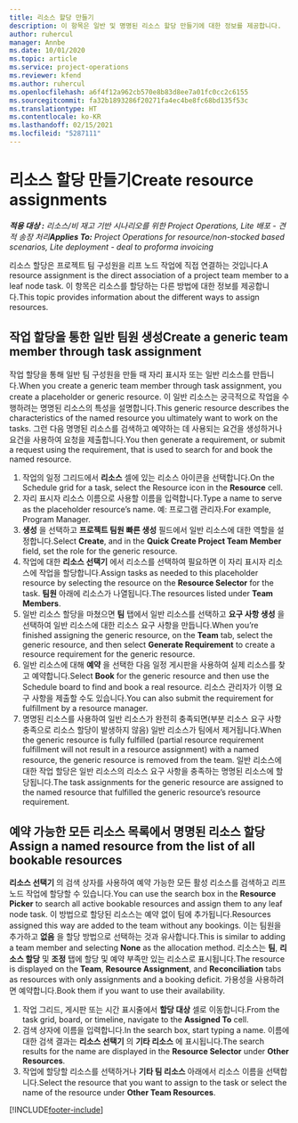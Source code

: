 ```yaml
---
title: 리소스 할당 만들기
description: 이 항목은 일반 및 명명된 리소스 할당 만들기에 대한 정보를 제공합니다.
author: ruhercul
manager: Annbe
ms.date: 10/01/2020
ms.topic: article
ms.service: project-operations
ms.reviewer: kfend
ms.author: ruhercul
ms.openlocfilehash: a6f4f12a962cb570e8b83d8ee7a01fc0cc2c6155
ms.sourcegitcommit: fa32b1893286f20271fa4ec4be8fc68bd135f53c
ms.translationtype: HT
ms.contentlocale: ko-KR
ms.lasthandoff: 02/15/2021
ms.locfileid: "5287111"
---
```

# <a name="create-resource-assignments"></a><span data-ttu-id="995c1-103">리소스 할당 만들기</span><span class="sxs-lookup"><span data-stu-id="995c1-103">Create resource assignments</span></span>

<span data-ttu-id="995c1-104">_**적용 대상 :** 리소스/비 재고 기반 시나리오를 위한 Project Operations, Lite 배포 - 견적 송장 처리_</span><span class="sxs-lookup"><span data-stu-id="995c1-104">_**Applies To:** Project Operations for resource/non-stocked based scenarios, Lite deployment - deal to proforma invoicing_</span></span>


<span data-ttu-id="995c1-105">리소스 할당은 프로젝트 팀 구성원을 리프 노드 작업에 직접 연결하는 것입니다.</span><span class="sxs-lookup"><span data-stu-id="995c1-105">A resource assignment is the direct association of a project team member to a leaf node task.</span></span> <span data-ttu-id="995c1-106">이 항목은 리소스를 할당하는 다른 방법에 대한 정보를 제공합니다.</span><span class="sxs-lookup"><span data-stu-id="995c1-106">This topic provides information about the different ways to assign resources.</span></span>

## <a name="create-a-generic-team-member-through-task-assignment"></a><span data-ttu-id="995c1-107">작업 할당을 통한 일반 팀원 생성</span><span class="sxs-lookup"><span data-stu-id="995c1-107">Create a generic team member through task assignment</span></span>


<span data-ttu-id="995c1-108">작업 할당을 통해 일반 팀 구성원을 만들 때 자리 표시자 또는 일반 리소스를 만듭니다.</span><span class="sxs-lookup"><span data-stu-id="995c1-108">When you create a generic team member through task assignment, you create a placeholder or generic resource.</span></span> <span data-ttu-id="995c1-109">이 일반 리소스는 궁극적으로 작업을 수행하려는 명명된 리소스의 특성을 설명합니다.</span><span class="sxs-lookup"><span data-stu-id="995c1-109">This generic resource describes the characteristics of the named resource you ultimately want to work on the tasks.</span></span> <span data-ttu-id="995c1-110">그런 다음 명명된 리소스를 검색하고 예약하는 데 사용되는 요건을 생성하거나 요건을 사용하여 요청을 제출합니다.</span><span class="sxs-lookup"><span data-stu-id="995c1-110">You then generate a requirement, or submit a request using the requirement, that is used to search for and book the named resource.</span></span>

1. <span data-ttu-id="995c1-111">작업의 일정 그리드에서 **리소스** 셀에 있는 리소스 아이콘을 선택합니다.</span><span class="sxs-lookup"><span data-stu-id="995c1-111">On the Schedule grid for a task, select the Resource icon in the **Resource** cell.</span></span>
2. <span data-ttu-id="995c1-112">자리 표시자 리소스 이름으로 사용할 이름을 입력합니다.</span><span class="sxs-lookup"><span data-stu-id="995c1-112">Type a name to serve as the placeholder resource’s name.</span></span> <span data-ttu-id="995c1-113">예: 프로그램 관리자.</span><span class="sxs-lookup"><span data-stu-id="995c1-113">For example, Program Manager.</span></span>
3. <span data-ttu-id="995c1-114">**생성** 을 선택하고 **프로젝트 팀원 빠른 생성** 필드에서 일반 리소스에 대한 역할을 설정합니다.</span><span class="sxs-lookup"><span data-stu-id="995c1-114">Select **Create**, and in the **Quick Create Project Team Member** field, set the role for the generic resource.</span></span>
4. <span data-ttu-id="995c1-115">작업에 대한 **리소스 선택기** 에서 리소스를 선택하여 필요하면 이 자리 표시자 리소스에 작업을 할당합니다.</span><span class="sxs-lookup"><span data-stu-id="995c1-115">Assign tasks as needed to this placeholder resource by selecting the resource on the **Resource Selector** for the task.</span></span> <span data-ttu-id="995c1-116">**팀원** 아래에 리소스가 나열됩니다.</span><span class="sxs-lookup"><span data-stu-id="995c1-116">The resources listed under **Team Members**.</span></span>
5. <span data-ttu-id="995c1-117">일반 리소스 할당을 마쳤으면 **팀** 탭에서 일반 리소스를 선택하고 **요구 사항 생성** 을 선택하여 일반 리소스에 대한 리소스 요구 사항을 만듭니다.</span><span class="sxs-lookup"><span data-stu-id="995c1-117">When you’re finished assigning the generic resource, on the **Team** tab, select the generic resource, and then select **Generate Requirement** to create a resource requirement for the generic resource.</span></span>
6. <span data-ttu-id="995c1-118">일반 리소스에 대해 **예약** 을 선택한 다음 일정 게시판을 사용하여 실제 리소스를 찾고 예약합니다.</span><span class="sxs-lookup"><span data-stu-id="995c1-118">Select **Book** for the generic resource and then use the Schedule board to find and book a real resource.</span></span> <span data-ttu-id="995c1-119">리소스 관리자가 이행 요구 사항을 제출할 수도 있습니다.</span><span class="sxs-lookup"><span data-stu-id="995c1-119">You can also submit the requirement for fulfillment by a resource manager.</span></span>
7. <span data-ttu-id="995c1-120">명명된 리소스를 사용하여 일반 리소스가 완전히 충족되면(부분 리소스 요구 사항 충족으로 리소스 할당이 발생하지 않음) 일반 리소스가 팀에서 제거됩니다.</span><span class="sxs-lookup"><span data-stu-id="995c1-120">When the generic resource is fully fulfilled (partial resource requirement fulfillment will not result in a resource assignment) with a named resource, the generic resource is removed from the team.</span></span> <span data-ttu-id="995c1-121">일반 리소스에 대한 작업 할당은 일반 리소스의 리소스 요구 사항을 충족하는 명명된 리소스에 할당됩니다.</span><span class="sxs-lookup"><span data-stu-id="995c1-121">The task assignments for the generic resource are assigned to the named resource that fulfilled the generic resource’s resource requirement.</span></span>

## <a name="assign-a-named-resource-from-the-list-of-all-bookable-resources"></a><span data-ttu-id="995c1-122">예약 가능한 모든 리소스 목록에서 명명된 리소스 할당</span><span class="sxs-lookup"><span data-stu-id="995c1-122">Assign a named resource from the list of all bookable resources</span></span>

<span data-ttu-id="995c1-123">**리소스 선택기** 의 검색 상자를 사용하여 예약 가능한 모든 활성 리소스를 검색하고 리프 노드 작업에 할당할 수 있습니다.</span><span class="sxs-lookup"><span data-stu-id="995c1-123">You can use the search box in the **Resource Picker** to search all active bookable resources and assign them to any leaf node task.</span></span> <span data-ttu-id="995c1-124">이 방법으로 할당된 리소스는 예약 없이 팀에 추가됩니다.</span><span class="sxs-lookup"><span data-stu-id="995c1-124">Resources assigned this way are added to the team without any bookings.</span></span> <span data-ttu-id="995c1-125">이는 팀원을 추가하고 **없음** 을 할당 방법으로 선택하는 것과 유사합니다.</span><span class="sxs-lookup"><span data-stu-id="995c1-125">This is similar to adding a team member and selecting **None** as the allocation method.</span></span> <span data-ttu-id="995c1-126">리소스는 **팀**, **리소스 할당** 및 **조정** 탭에 할당 및 예약 부족만 있는 리소스로 표시됩니다.</span><span class="sxs-lookup"><span data-stu-id="995c1-126">The resource is displayed on the **Team**, **Resource Assignment**, and **Reconciliation** tabs as resources with only assignments and a booking deficit.</span></span> <span data-ttu-id="995c1-127">가용성을 사용하려면 예약합니다.</span><span class="sxs-lookup"><span data-stu-id="995c1-127">Book them if you want to use their availability.</span></span>

1. <span data-ttu-id="995c1-128">작업 그리드, 게시판 또는 시간 표시줄에서 **할당 대상** 셀로 이동합니다.</span><span class="sxs-lookup"><span data-stu-id="995c1-128">From the task grid, board, or timeline, navigate to the **Assigned To** cell.</span></span>
2. <span data-ttu-id="995c1-129">검색 상자에 이름을 입력합니다.</span><span class="sxs-lookup"><span data-stu-id="995c1-129">In the search box, start typing a name.</span></span> <span data-ttu-id="995c1-130">이름에 대한 검색 결과는 **리소스 선택기** 의 **기타 리소스** 에 표시됩니다.</span><span class="sxs-lookup"><span data-stu-id="995c1-130">The search results for the name are displayed in the **Resource Selector** under **Other Resources**.</span></span>
3. <span data-ttu-id="995c1-131">작업에 할당할 리소스를 선택하거나 **기타 팀 리소스** 아래에서 리소스 이름을 선택합니다.</span><span class="sxs-lookup"><span data-stu-id="995c1-131">Select the resource that you want to assign to the task or select the name of the resource under **Other Team Resources**.</span></span>


[!INCLUDE[footer-include](../includes/footer-banner.md)]